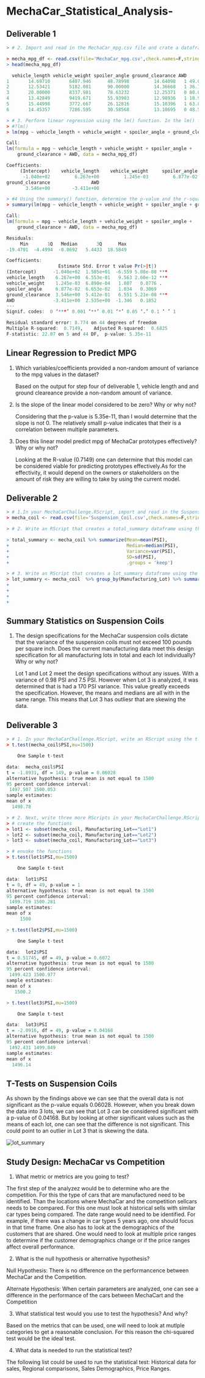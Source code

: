 # MechaCar_Statistical_Analysis-

## Deliverable 1
```R
> # 2. Import and read in the MechaCar_mpg.csv file and crate a dataframe.

> mecha_mpg_df <- read.csv(file='MechaCar_mpg.csv',check.names=F,stringsAsFactors = F)
> head(mecha_mpg_df)
```
```R
  vehicle_length vehicle_weight spoiler_angle ground_clearance AWD      mpg
1       14.69710       6407.946      48.78998         14.64098   1 49.04918
2       12.53421       5182.081      90.00000         14.36668   1 36.76606
3       20.00000       8337.981      78.63232         12.25371   0 80.00000
4       13.42849       9419.671      55.93903         12.98936   1 18.94149
5       15.44998       3772.667      26.12816         15.10396   1 63.82457
6       14.45357       7286.595      30.58568         13.10695   0 48.54268
```
```R
> # 3. Perform linear regression using the lm() function. In the lm() function, pass in all six variables (i.e., columns), and add the dataframe you created.
> #?lm()
> lm(mpg ~ vehicle_length + vehicle_weight + spoiler_angle + ground_clearance + AWD, data=mecha_mpg_df)  
```

```R
Call:
lm(formula = mpg ~ vehicle_length + vehicle_weight + spoiler_angle + 
    ground_clearance + AWD, data = mecha_mpg_df)

Coefficients:
     (Intercept)    vehicle_length    vehicle_weight     spoiler_angle  
      -1.040e+02         6.267e+00         1.245e-03         6.877e-02  
ground_clearance               AWD  
       3.546e+00        -3.411e+00  
```

```R
> #4 Using the summary() function, determine the p-value and the r-squared value for the linear regression model.
> summary(lm(mpg ~ vehicle_length + vehicle_weight + spoiler_angle + ground_clearance + AWD, data=mecha_mpg_df))
```

```R
Call:
lm(formula = mpg ~ vehicle_length + vehicle_weight + spoiler_angle + 
    ground_clearance + AWD, data = mecha_mpg_df)

Residuals:
     Min       1Q   Median       3Q      Max 
-19.4701  -4.4994  -0.0692   5.4433  18.5849 

Coefficients:
                   Estimate Std. Error t value Pr(>|t|)    
(Intercept)      -1.040e+02  1.585e+01  -6.559 5.08e-08 ***
vehicle_length    6.267e+00  6.553e-01   9.563 2.60e-12 ***
vehicle_weight    1.245e-03  6.890e-04   1.807   0.0776 .  
spoiler_angle     6.877e-02  6.653e-02   1.034   0.3069    
ground_clearance  3.546e+00  5.412e-01   6.551 5.21e-08 ***
AWD              -3.411e+00  2.535e+00  -1.346   0.1852    
---
Signif. codes:  0 ‘***’ 0.001 ‘**’ 0.01 ‘*’ 0.05 ‘.’ 0.1 ‘ ’ 1

Residual standard error: 8.774 on 44 degrees of freedom
Multiple R-squared:  0.7149,	Adjusted R-squared:  0.6825 
F-statistic: 22.07 on 5 and 44 DF,  p-value: 5.35e-11
```

## Linear Regression to Predict MPG

1. Which variables/coefficients provided a non-random amount of variance to the mpg values in the dataset?

   Based on the output for step four of deliverable 1, vehicle length and and ground cleareance provide a non-random amount of variance.

2. Is the slope of the linear model considered to be zero? Why or why not?

   Considering that the p-value is 5.35e-11, than I would determine that the slope is not 0. The relatively smalll p-value indicates that their is a correlation          between multiple parameters. 

3. Does this linear model predict mpg of MechaCar prototypes effectively? Why or why not?

   Looking at the R-value (0.7149) one can determine that this model can be considered viable for predicting prototypes effectively.As for the effectivity, it would depend  on the owners or stakeholders on the amount of risk they are willing to take by using the current model. 

## Deliverable 2
 
 ```R
> # 1.In your MechaCarChallenge.RScript, import and read in the Suspension_Coil.csv file as a table.
> mecha_coil <- read.csv(file='Suspension_Coil.csv',check.names=F,stringsAsFactors = F) 
```

```R
> # 2. Write an RScript that creates a total_summary dataframe using the summarize() function to get the mean, median, variance, and standard deviation of the suspension coil’s PSI column.
```

```R
> total_summary <- mecha_coil %>% summarize(Mean=mean(PSI),
+                                           Median=median(PSI),
+                                           Variance=var(PSI),
+                                           SD=sd(PSI),
+                                           .groups = 'keep')
```

```R
> # 3. Write an RScript that creates a lot_summary dataframe using the group_by() and the summarize() functions to group each manufacturing lot by the mean, median, variance, and standard deviation of the suspension coil’s PSI column.
> lot_summary <- mecha_coil  %>% group_by(Manufacturing_Lot) %>% summarize(Mean=mean(PSI),
+                                                                          Median=median(PSI),
+                                                                          Variance=var(PSI),
+                                                                          SD=sd(PSI),
+                                                                          .groups = 'keep') 
```

## Summary Statistics on Suspension Coils
1. The design specifications for the MechaCar suspension coils dictate that the variance of the suspension coils must not exceed 100 pounds per square inch. Does the current manufacturing data meet this design specification for all manufacturing lots in total and each lot individually? Why or why not?

   Lot 1 and Lot 2 meet the design specifications without any issues. With a variance of 0.98 PSI and 7.5 PSI. However when Lot 3 is analyzed, it was determined that is had a 170 PSI variance. This value greatly exceeds the specification. However, the means and medians are all with in the same range. This means that Lot 3 has outliesr that are skewing the data.  

## Deliverable 3

```R
> # 1. In your MechaCarChallenge.RScript, write an RScript using the t.test() function to determine if the PSI across all manufacturing lots is statistically different from the population mean of 1,500 pounds per square inch.
> t.test(mecha_coil$PSI,mu=1500)
```

```R
	One Sample t-test

data:  mecha_coil$PSI
t = -1.8931, df = 149, p-value = 0.06028
alternative hypothesis: true mean is not equal to 1500
95 percent confidence interval:
 1497.507 1500.053
sample estimates:
mean of x 
  1498.78 
```

```R
> # 2. Next, write three more RScripts in your MechaCarChallenge.RScript using the t.test() function and its subset() argument to determine if the PSI for each manufacturing lot is statistically different from the population mean of 1,500 pounds per square inch.
> # create the functions
> lot1 <- subset(mecha_coil, Manufacturing_Lot=="Lot1")
> lot2 <- subset(mecha_coil, Manufacturing_Lot=="Lot2")
> lot3 <- subset(mecha_coil, Manufacturing_Lot=="Lot3")

> # envoke the functions 
> t.test(lot1$PSI,mu=1500)
```

```R
	One Sample t-test

data:  lot1$PSI
t = 0, df = 49, p-value = 1
alternative hypothesis: true mean is not equal to 1500
95 percent confidence interval:
 1499.719 1500.281
sample estimates:
mean of x 
     1500 
```

```R
> t.test(lot2$PSI,mu=1500)
```

```R
	One Sample t-test

data:  lot2$PSI
t = 0.51745, df = 49, p-value = 0.6072
alternative hypothesis: true mean is not equal to 1500
95 percent confidence interval:
 1499.423 1500.977
sample estimates:
mean of x 
   1500.2 
```

```R
> t.test(lot3$PSI,mu=1500)

	One Sample t-test

data:  lot3$PSI
t = -2.0916, df = 49, p-value = 0.04168
alternative hypothesis: true mean is not equal to 1500
95 percent confidence interval:
 1492.431 1499.849
sample estimates:
mean of x 
  1496.14 
```
## T-Tests on Suspension Coils

As shown by the findings above we can see that the overall data is not significant as the p-value equals 0.06028. However, when you break down the data into 3 lots, we can see that Lot 3 can be considered significant with a p-value of 0.04168. But by looking at other significant values such as the means of each lot, one can see that the difference is not significant. This could point to an outlier in Lot 3 that is skewing the data.  

![lot_summary](https://user-images.githubusercontent.com/104809098/188042968-e61904f2-7459-4b26-ac2a-c775c560c087.png)


## Study Design: MechaCar vs Competition


1. What metric or metrics are you going to test?

The first step of the analyzez would be to determine who are the competition. For this the type of cars that are manufactured need to be identified. Than the locations where MechaCar and the competition sellcars needs to be compared. For this one must look at historical sells with similar car types being compared. The date range would need to be identified. For example, if there was a change in car types 5 years ago, one should focus in that time frame. One also has to look at the demographics of the customers that are shared. One would need to look at multiple price ranges to determine if the customer demographics change or if the price ranges affect overall performance.

2. What is the null hypothesis or alternative hypothesis?

Null Hypothesis: There is no difference on the performancence between MechaCar and the Competition.

Alternate Hypothesis: When certain parameters are analyzed, one can see a difference in the performance of the cars between MechaCart and the Competition

3. What statistical test would you use to test the hypothesis? And why?

Based on the metrics that can be used, one will need to look at mutlple categories to get a reasonable conclusion. For this reason the chi-squared test would be the ideal test. 

4. What data is needed to run the statistical test?

The following list could be used to run the statistical test: Historical data for sales, Regional comparisons, Sales Demographics, Price Ranges.  













